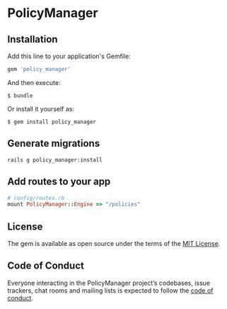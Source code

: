 # PolicyManager

## Installation

Add this line to your application's Gemfile:

```ruby
gem 'policy_manager'
```

And then execute:

    $ bundle

Or install it yourself as:

    $ gem install policy_manager

## Generate migrations

```
rails g policy_manager:install
```

## Add routes to your app
```ruby
# config/routes.rb
mount PolicyManager::Engine => "/policies"
```

## License

The gem is available as open source under the terms of the [MIT License](https://opensource.org/licenses/MIT).

## Code of Conduct

Everyone interacting in the PolicyManager project’s codebases, issue trackers, chat rooms and mailing lists is expected to follow the [code of conduct](https://github.com/[USERNAME]/policy_manager/blob/master/CODE_OF_CONDUCT.md).
